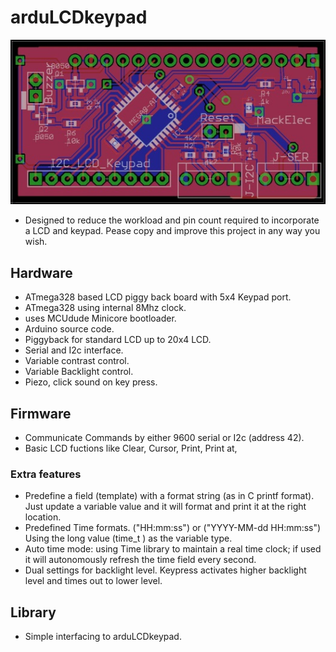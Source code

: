 # arduLCDkeypad

![arduLCDkeyboard](arduLCDkeyboard.JPG)

- Designed to reduce the workload and pin count required to incorporate a LCD and keypad.  Pease copy and improve this project in any way you wish.

## Hardware
- ATmega328 based LCD piggy back board with 5x4 Keypad port.
- ATmega328 using internal 8Mhz clock.
- uses MCUdude Minicore bootloader.
- Arduino source code.
- Piggyback for standard LCD up to 20x4 LCD.
- Serial and I2c interface.
- Variable contrast control.
- Variable Backlight control.
- Piezo, click sound on key press.

## Firmware
- Communicate Commands by either 9600 serial or I2c (address 42).
- Basic LCD fuctions like Clear, Cursor, Print, Print at,
### Extra features
- Predefine a field (template) with a format string (as in C printf format).  Just update a variable value and it will format and print it at the right location.
- Predefined Time formats.  ("HH:mm:ss") or ("YYYY-MM-dd HH:mm:ss") Using the long value (time_t ) as the variable type.
- Auto time mode: using Time library to maintain a real time clock; if used it will autonomously refresh the time field every second.
- Dual settings for backlight level.  Keypress activates higher backlight level and times out to lower level.

## Library
- Simple interfacing to arduLCDkeypad.

